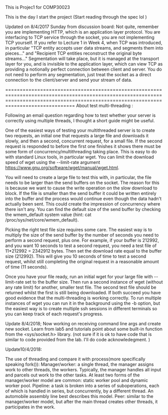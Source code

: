 This is Projec1 for COMP30023

This is the day I start the project (Start reading through the spec lol )

Updated  on 8/4/2017 Sunday from discussion board:
Not quite, remember you are implementing HTTP, which is an application layer protocol. You are interfacing to TCP service through the socket, you are not implementing TCP yourself. If you refer to Lecture 1 in Week 4, when TCP was introduced, in particular "TCP entity accepts user data streams, and segments them into pieces..." and "Recipient TCP entities reconstruct the original byte streams..." Segmentation will take place, but it is managed at the transport layer for you, and is invisible to the application layer, which can view TCP as providing a notionally perfect connection between client and server. You do not need to perform any segmentation, just treat the socket as a direct connection to the client/server and send your stream of data.



==========================================================================================================================================================================================
About test multi-threading :

Following an email question regarding how to test whether your server is correctly using multiple threads, I thought a short guide might be useful.

One of the easiest ways of testing your multithreaded server is to create two requests, an initial one that requests a large file and downloads it slowly, and then a second, concurrent request, for a small file. If the second request is responded to before the first one finishes it shows there must be some form of concurrency/multithreading taking place. This is easy to do with standard Linux tools, in particular wget. You can limit the download speed of wget using the --limit-rate argument https://www.gnu.org/software/wget/manual/wget.html.

You will need to create a large file to test this with, in particular, the file needs to be larger than the send buffers on the socket. The reason for this is because we want to cause the write operation on the slow download to block. If the file is smaller than the send buffer it could be written entirely into the buffer and the process would continue even though the data hadn't actually been sent. This could create the impression of concurrency where there isn't any. You can find the default size of the send buffer by checking the wmem_default system value (hint: cat /proc/sys/net/core/wmem_default).

Picking the right test file size requires some care. The easiest way is to multiply the size of the send buffer by the number of seconds you need to perform a second request, plus one. For example, if your buffer is 212992, and you want 10 seconds to test a second request, you need a test file of 11*212992 = 2342912 bytes. Then set the download rate equal to the buffer size (212992). This will give you 10 seconds of time to test a second request, whilst still completing the original request in a reasonable amount of time (11 seconds).

Once you have your file ready, run an initial wget for your large file with --limit-rate set to the buffer size. Then run a second instance of wget (without any rate limit) for another, smaller test file. The second test file should be returned whilst the first is still being downloaded. If both succeed you have good evidence that the multi-threading is working correctly. To run multiple instances of wget you can run it in the background using the -b option, but the easiest way is to create multiple ssh sessions in different terminals so you can keep track of each request's progress.

Update 8/4/2018;
Now working on receiving command line args and create new socket.
Learn from lab5 and tutorials point about some built-in function from the
<sys/socket.h> library. (not sure if it is ok to have code that is similar to
  code provided from the lab. I'll do code acknowledegment. )

Update10/4/2018:

The use of threading and compare it with process(more specifically speaking fork()):
Manager/worker: a single thread, the manager assigns work to other threads, the workers. Typically, the manager handles all input and parcels out work to the other tasks. At least two forms of the manager/worker model are common: static worker pool and dynamic worker pool.
Pipeline: a task is broken into a series of suboperations, each of which is handled in series, but concurrently, by a different thread. An automobile assembly line best describes this model.
Peer: similar to the manager/worker model, but after the main thread creates other threads, it participates in the work.
